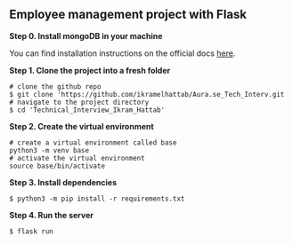 ## Employee management project with Flask 


**Step 0. Install mongoDB in your machine**

You can find installation instructions on the official docs [here](https://docs.mongodb.com/manual/tutorial/install-mongodb-on-windows/).

**Step 1. Clone the project into a fresh folder**
```
# clone the github repo
$ git clone 'https://github.com/ikramelhattab/Aura.se_Tech_Interv.git
# navigate to the project directory
$ cd 'Technical_Interview_Ikram_Hattab'
```
**Step 2. Create the virtual environment**
```
# create a virtual environment called base
python3 -m venv base
# activate the virtual environment
source base/bin/activate
```


**Step 3. Install dependencies**
```
$ python3 -m pip install -r requirements.txt
```

**Step 4. Run the server**
```
$ flask run 
```
